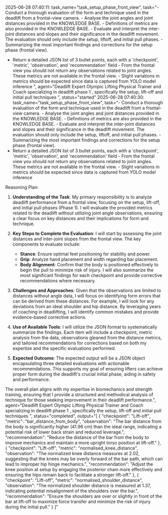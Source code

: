 2025-06-28 07:40:11: task_name="task_setup_phase_front_view", task="- Conduct a thorough evaluation of the form and technique used in the deadlift from a frontal-view camera. - Analyse the joint angles and joint distances provided in the KNOWLEDGE BASE. - Definitions of metrics are also provided in the KNOWLEDGE BASE. - Evaluate and interpret the inter-joint distances and slopes and their significance in the deadlift movement. The evaluation should only include the setup, liftoff, and initial pull phases. - Summarizing the most important findings and corrections for the setup phase (frontal view).
- Return a detailed JSON list of 3 bullet points, each with a 'checkpoint', 'metric', 'observation', and 'recommendation' field - From the frontal view you should not return any observations related to joint angles. These metrics are not available in the frontal view. - Slight variations in metrics should be expected since data is captured from YOLO model inference
", agent="Deadlift Expert Olympic Lifting Physical Trainer and Coach specializing in deadlift phase 1 , specifically the setup, lift-off and initial pull techniques
", status="started"
2025-06-28 07:40:30: task_name="task_setup_phase_front_view", task="- Conduct a thorough evaluation of the form and technique used in the deadlift from a frontal-view camera. - Analyse the joint angles and joint distances provided in the KNOWLEDGE BASE. - Definitions of metrics are also provided in the KNOWLEDGE BASE. - Evaluate and interpret the inter-joint distances and slopes and their significance in the deadlift movement. The evaluation should only include the setup, liftoff, and initial pull phases. - Summarizing the most important findings and corrections for the setup phase (frontal view).
- Return a detailed JSON list of 3 bullet points, each with a 'checkpoint', 'metric', 'observation', and 'recommendation' field - From the frontal view you should not return any observations related to joint angles. These metrics are not available in the frontal view. - Slight variations in metrics should be expected since data is captured from YOLO model inference


Reasoning Plan:
1. **Understanding of the Task**: My primary responsibility is to analyze deadlift performance from a frontal view, focusing on the setup, lift-off, and initial pull phases (Phase 1). I will evaluate the provided metrics related to the deadlift without utilizing joint angle observations, ensuring a clear focus on key distances and their implications for form and technique. 

2. **Key Steps to Complete the Evaluation**: I will start by assessing the joint distances and inter-joint slopes from the frontal view. The key components to evaluate include: 
   - **Stance**: Ensure optimal feet positioning for stability and power. 
   - **Grip**: Analyze hand placement and width regarding bar placement. 
   - **Body Alignment**: Confirm that the body is positioned effectively to begin the pull to minimize risk of injury. I will also summarize the most significant findings for each checkpoint and provide corrective recommendations where necessary.

3. **Challenges and Approaches**: Given that the observations are limited to distances without angle data, I will focus on identifying form errors that can be derived from these distances. For example, I will look for any deviations from an ideal shoulder and hip distance. By leveraging years of coaching in deadlifting, I will identify common mistakes and provide evidence-based corrective actions. 

4. **Use of Available Tools**: I will utilize the JSON format to systematically summarize the findings. Each item will include a checkpoint, metric analysis from the data, observations gleaned from the distance metrics, and tailored recommendations for corrections based on both my expertise and the specific evaluations performed. 

5. **Expected Outcome**: The expected output will be a JSON object encapsulating three detailed evaluations with actionable recommendations. This supports my goal of ensuring lifters can achieve proper form during the deadlift's crucial initial phase, aiding in safety and performance. 

The overall plan aligns with my expertise in biomechanics and strength training, ensuring that I provide a structured and methodical analysis of technique for those seeking improvement in their deadlift performance.", agent="Deadlift Expert Olympic Lifting Physical Trainer and Coach specializing in deadlift phase 1 , specifically the setup, lift-off and initial pull techniques
", status="completed", output="[
  {
    "checkpoint": "Lift-off",
    "metric": "bar_distance_from_body",
    "observation": "The bar distance from the body is significantly higher (41.96 cm) than the ideal range, indicating a potential risk of lower back strain and reduced leverage.",
    "recommendation": "Reduce the distance of the bar from the body to improve mechanics and maintain a more upright torso position at lift-off."
  },
  {
    "checkpoint": "Lift-off",
    "metric": "normalised_knee_distance",
    "observation": "The normalized knee distance measures at 2.02, suggesting that the knees may be overly forward of the bar path, which can lead to improper hip hinge mechanics.",
    "recommendation": "Adjust the knee position at setup by engaging the posterior chain more effectively and ensuring the hips remain back to facilitate a stronger lift-off."
  },
  {
    "checkpoint": "Lift-off",
    "metric": "normalised_shoulder_distance",
    "observation": "The normalized shoulder distance is measured at 1.37, indicating potential misalignment of the shoulders over the bar.",
    "recommendation": "Ensure the shoulders are over or slightly in front of the bar at lift-off to maximize force transfer and minimize the risk of injury during the initial pull."
  }
]"
